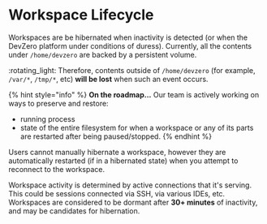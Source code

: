 # Workspace Lifecycle

Workspaces are be hibernated when inactivity is detected (or when the DevZero platform under conditions of duress). Currently, all the contents under `/home/devzero` are backed by a persistent volume.

:rotating\_light: Therefore, contents outside of `/home/devzero` (for example, `/var/*`, `/tmp/*`, etc) **will be lost** when such an event occurs.

{% hint style="info" %}
**On the roadmap...** Our team is actively working on ways to preserve and restore:

* running process
* state of the entire filesystem for when a workspace or any of its parts are restarted after being paused/stopped.
{% endhint %}

Users cannot manually hibernate a workspace, however they are automatically restarted (if in a hibernated state) when you attempt to reconnect to the workspace.

Workspace activity is determined by active connections that it's serving. This could be sessions connected via SSH, via various IDEs, etc. Workspaces are considered to be dormant after **30+ minutes** of inactivity, and may be candidates for hibernation.
